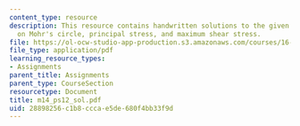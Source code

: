 ```yaml
---
content_type: resource
description: This resource contains handwritten solutions to the given problem set
  on Mohr's circle, principal stress, and maximum shear stress.
file: https://ol-ocw-studio-app-production.s3.amazonaws.com/courses/16-01-unified-engineering-i-ii-iii-iv-fall-2005-spring-2006/28898256c1b8cccae5de680f4bb33f9d_m14_ps12_sol.pdf
file_type: application/pdf
learning_resource_types:
- Assignments
parent_title: Assignments
parent_type: CourseSection
resourcetype: Document
title: m14_ps12_sol.pdf
uid: 28898256-c1b8-ccca-e5de-680f4bb33f9d
---
```

